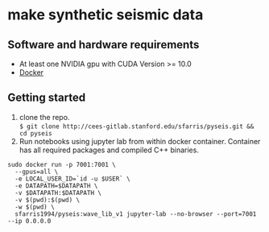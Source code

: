 # make synthetic seismic data 

## Software and hardware requirements
* At least one NVIDIA gpu with CUDA Version >= 10.0
* [Docker](https://docs.docker.com/engine/install/)
## Getting started
1. clone the repo.<br>
  `$ git clone http://cees-gitlab.stanford.edu/sfarris/pyseis.git && cd pyseis`
2. Run notebooks using jupyter lab from within docker container. Container has all required packages and compiled C++ binaries.
```console
sudo docker run -p 7001:7001 \
  --gpus=all \
  -e LOCAL_USER_ID=`id -u $USER` \
  -e DATAPATH=$DATAPATH \
  -v $DATAPATH:$DATAPATH \
  -v $(pwd):$(pwd) \
  -w $(pwd) \
  sfarris1994/pyseis:wave_lib_v1 jupyter-lab --no-browser --port=7001 --ip 0.0.0.0
```
